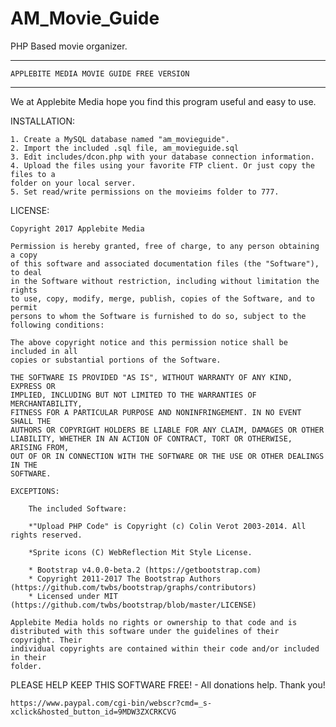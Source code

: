 # AM_Movie_Guide
PHP Based movie organizer.

*******************************************************************************

    APPLEBITE MEDIA MOVIE GUIDE FREE VERSION

*******************************************************************************

We at Applebite Media hope you find this program useful and easy to use. 

INSTALLATION:

    1. Create a MySQL database named "am_movieguide".
    2. Import the included .sql file, am_movieguide.sql
    3. Edit includes/dcon.php with your database connection information.
    4. Upload the files using your favorite FTP client. Or just copy the files to a 
    folder on your local server.
    5. Set read/write permissions on the movieims folder to 777.

LICENSE:

    Copyright 2017 Applebite Media

    Permission is hereby granted, free of charge, to any person obtaining a copy
    of this software and associated documentation files (the "Software"), to deal
    in the Software without restriction, including without limitation the rights
    to use, copy, modify, merge, publish, copies of the Software, and to permit 
    persons to whom the Software is furnished to do so, subject to the 
    following conditions:

    The above copyright notice and this permission notice shall be included in all
    copies or substantial portions of the Software.

    THE SOFTWARE IS PROVIDED "AS IS", WITHOUT WARRANTY OF ANY KIND, EXPRESS OR
    IMPLIED, INCLUDING BUT NOT LIMITED TO THE WARRANTIES OF MERCHANTABILITY,
    FITNESS FOR A PARTICULAR PURPOSE AND NONINFRINGEMENT. IN NO EVENT SHALL THE
    AUTHORS OR COPYRIGHT HOLDERS BE LIABLE FOR ANY CLAIM, DAMAGES OR OTHER
    LIABILITY, WHETHER IN AN ACTION OF CONTRACT, TORT OR OTHERWISE, ARISING FROM,
    OUT OF OR IN CONNECTION WITH THE SOFTWARE OR THE USE OR OTHER DEALINGS IN THE
    SOFTWARE.

    EXCEPTIONS:

        The included Software: 

        *"Upload PHP Code" is Copyright (c) Colin Verot 2003-2014. All rights reserved.

        *Sprite icons (C) WebReflection Mit Style License.

        * Bootstrap v4.0.0-beta.2 (https://getbootstrap.com)
        * Copyright 2011-2017 The Bootstrap Authors (https://github.com/twbs/bootstrap/graphs/contributors)
        * Licensed under MIT (https://github.com/twbs/bootstrap/blob/master/LICENSE)

    Applebite Media holds no rights or ownership to that code and is 
    distributed with this software under the guidelines of their copyright. Their
    individual copyrights are contained within their code and/or included in their
    folder.


PLEASE HELP KEEP THIS SOFTWARE FREE! - All donations help.  Thank you!

    https://www.paypal.com/cgi-bin/webscr?cmd=_s-xclick&hosted_button_id=9MDW3ZXCRKCVG



